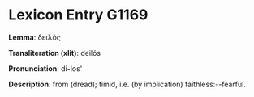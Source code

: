 # Lexicon Entry G1169

**Lemma**: δειλός

**Transliteration (xlit)**: deilós

**Pronunciation**: di-los'

**Description**:
from  (dread); timid, i.e. (by implication) faithless:--fearful.
